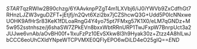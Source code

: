 $START$qzRWIw2B90chzg/6YAAvknpPZgT4m1LXVbj6/iJ0iYWVb9ZxCdfhGt7RHnzLJZW3vguDZFT+jEtjfj/n2Qvt6Xzi2bx7jCZShcwQ3G+Udd5P0IcNNxweUOHK9AfHrSr83KeK1fDLoaRngG4Y4yo75pt7FMxg57K1X0/eLM7qGNDz+M5w952sstnhsze/j6shaSW7ZPkEVn8bxxWbtRRnURP1TwJFxpW7BnrpUct3a2JUJwe6vnAb/aOvBH00f+1IxuFzPz10EvSXkw8l3h9Hyak30z+Ztzz4A8hlLwJbCCC6eoUhCXldYNpeWTCPVMXE0QFlyEPO6wDiLD4eO25glQ==$END$